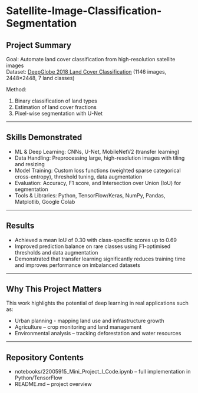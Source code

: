 # Satellite-Image-Classification-Segmentation

## Project Summary
Goal: Automate land cover classification from high-resolution satellite images  
Dataset: [DeepGlobe 2018 Land Cover Classification](https://competitions.codalab.org/competitions/18468) (1146 images, 2448×2448, 7 land classes)  

Method:
  1. Binary classification of land types  
  2. Estimation of land cover fractions  
  3. Pixel-wise segmentation with U-Net  

---

## Skills Demonstrated
- ML & Deep Learning: CNNs, U-Net, MobileNetV2 (transfer learning)  
- Data Handling: Preprocessing large, high-resolution images with tiling and resizing  
- Model Training: Custom loss functions (weighted sparse categorical cross-entropy), threshold tuning, data augmentation 
- Evaluation: Accuracy, F1 score, and Intersection over Union (IoU) for segmentation  
- Tools & Libraries: Python, TensorFlow/Keras, NumPy, Pandas, Matplotlib, Google Colab  

---

## Results
- Achieved a mean IoU of 0.30 with class-specific scores up to 0.69
- Improved prediction balance on rare classes using F1-optimised thresholds and data augmentation 
- Demonstrated that transfer learning significantly reduces training time and improves performance on imbalanced datasets  

---

## Why This Project Matters 
This work highlights the potential of deep learning in real applications such as:  
- Urban planning - mapping land use and infrastructure growth  
- Agriculture – crop monitoring and land management  
- Environmental analysis – tracking deforestation and water resources  

---

## Repository Contents
- notebooks/22005915_Mini_Project_I_Code.ipynb – full implementation in Python/TensorFlow  
- README.md – project overview   


